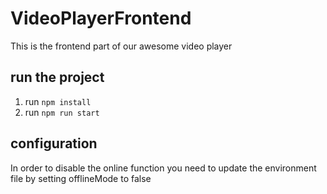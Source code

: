 # VideoPlayerFrontend

This is the frontend part of our awesome video player

## run the project
1) run `npm install`
2) run `npm run start`

## configuration

In order to disable the online function you need to update the environment file by setting offlineMode to false


